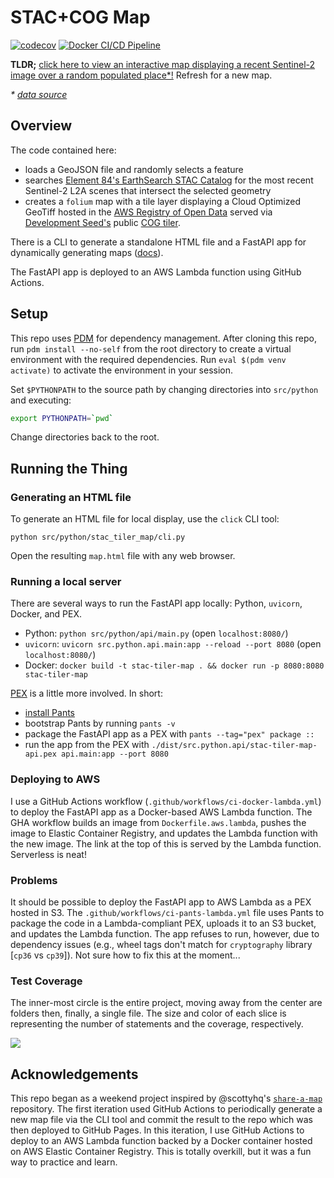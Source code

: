 # STAC+COG Map

[![codecov](https://codecov.io/github/bmcandr/stac-tile-map/branch/main/graph/badge.svg?token=CJRUFNT8QX)](https://codecov.io/github/bmcandr/stac-tile-map) [![Docker CI/CD Pipeline](https://github.com/bmcandr/stac-tile-map/actions/workflows/ci-docker-lambda.yml/badge.svg)](https://github.com/bmcandr/stac-tile-map/actions/workflows/ci-docker-lambda.yml)

**TLDR;** [click here to view an interactive map displaying a recent Sentinel-2 image over a random populated place*!](https://6ukssjutoemmbqd3x7diq2xmlm0rjrmn.lambda-url.us-east-1.on.aws/map) Refresh for a new map.

_* [data source](https://www.naturalearthdata.com/downloads/10m-cultural-vectors/10m-populated-places/)_

## Overview

The code contained here:

* loads a GeoJSON file and randomly selects a feature
* searches [Element 84's EarthSearch STAC Catalog](https://earth-search.aws.element84.com/v1) for the most recent Sentinel-2 L2A scenes that intersect the selected geometry
* creates a `folium` map with a tile layer displaying a Cloud Optimized GeoTiff hosted in the [AWS Registry of Open Data](https://registry.opendata.aws/sentinel-2-l2a-cogs/) served via [Development Seed's](https://developmentseed.org/) public [COG tiler](https://api.cogeo.xyz).

There is a CLI to generate a standalone HTML file and a FastAPI app for dynamically generating maps ([docs](https://6ukssjutoemmbqd3x7diq2xmlm0rjrmn.lambda-url.us-east-1.on.aws/docs)).

The FastAPI app is deployed to an AWS Lambda function using GitHub Actions.

## Setup

This repo uses [PDM](https://pdm.fming.dev/latest/) for dependency management. After cloning this repo, run `pdm install --no-self` from the root directory to create a virtual environment with the required dependencies. Run `eval $(pdm venv activate)` to activate the environment in your session.

Set `$PYTHONPATH` to the source path by changing directories into `src/python` and executing:

```bash
export PYTHONPATH=`pwd`
```

Change directories back to the root.

## Running the Thing

### Generating an HTML file

To generate an HTML file for local display, use the `click` CLI tool:

`python src/python/stac_tiler_map/cli.py`

Open the resulting `map.html` file with any web browser.

### Running a local server

There are several ways to run the FastAPI app locally: Python, `uvicorn`, Docker, and PEX.

* Python: `python src/python/api/main.py` (open `localhost:8080/`)
* `uvicorn`: `uvicorn src.python.api.main:app --reload --port 8080` (open `localhost:8080/`)
* Docker: `docker build -t stac-tiler-map . && docker run -p 8080:8080 stac-tiler-map`

[PEX](https://pex.readthedocs.io/en/v2.1.129/) is a little more involved. In short:

* [install Pants](https://www.pantsbuild.org/docs/installation)
* bootstrap Pants by running `pants -v`
* package the FastAPI app as a PEX with `pants --tag="pex" package ::`
* run the app from the PEX with `./dist/src.python.api/stac-tiler-map-api.pex api.main:app --port 8080`

### Deploying to AWS

I use a GitHub Actions workflow (`.github/workflows/ci-docker-lambda.yml`) to deploy the FastAPI app as a Docker-based AWS Lambda function. The GHA workflow builds an image from `Dockerfile.aws.lambda`, pushes the image to Elastic Container Registry, and updates the Lambda function with the new image. The link at the top of this is served by the Lambda function. Serverless is neat!

### Problems

It should be possible to deploy the FastAPI app to AWS Lambda as a PEX hosted in S3. The `.github/workflows/ci-pants-lambda.yml` file uses Pants to package the code in a Lambda-compliant PEX, uploads it to an S3 bucket, and updates the Lambda function. The app refuses to run, however, due to dependency issues (e.g., wheel tags don't match for `cryptography` library [`cp36` vs `cp39`]). Not sure how to fix this at the moment...

### Test Coverage

The inner-most circle is the entire project, moving away from the center are folders then, finally, a single file. The size and color of each slice is representing the number of statements and the coverage, respectively.

![](https://codecov.io/github/bmcandr/stac-tile-map/branch/main/graphs/sunburst.svg?token=CJRUFNT8QX)

## Acknowledgements

This repo began as a weekend project inspired by @scottyhq's [`share-a-map`](https://github.com/scottyhq/share-a-map) repository. The first iteration used GitHub Actions to periodically generate a new map file via the CLI tool and commit the result to the repo which was then deployed to GitHub Pages. In this iteration, I use GitHub Actions to deploy to an AWS Lambda function backed by a Docker container hosted on AWS Elastic Container Registry. This is totally overkill, but it was a fun way to practice and learn.
